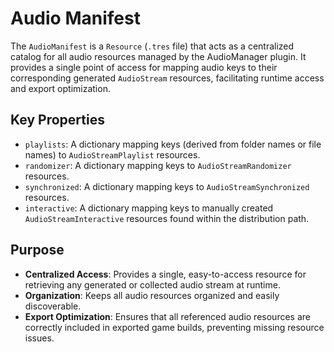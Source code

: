 # Audio Manifest

The `AudioManifest` is a `Resource` (`.tres` file) that acts as a centralized catalog for all audio resources managed by the AudioManager plugin. It provides a single point of access for mapping audio keys to their corresponding generated `AudioStream` resources, facilitating runtime access and export optimization.

## Key Properties

*   `playlists`: A dictionary mapping keys (derived from folder names or file names) to `AudioStreamPlaylist` resources.
*   `randomizer`: A dictionary mapping keys to `AudioStreamRandomizer` resources.
*   `synchronized`: A dictionary mapping keys to `AudioStreamSynchronized` resources.
*   `interactive`: A dictionary mapping keys to manually created `AudioStreamInteractive` resources found within the distribution path.

## Purpose

*   **Centralized Access**: Provides a single, easy-to-access resource for retrieving any generated or collected audio stream at runtime.
*   **Organization**: Keeps all audio resources organized and easily discoverable.
*   **Export Optimization**: Ensures that all referenced audio resources are correctly included in exported game builds, preventing missing resource issues.